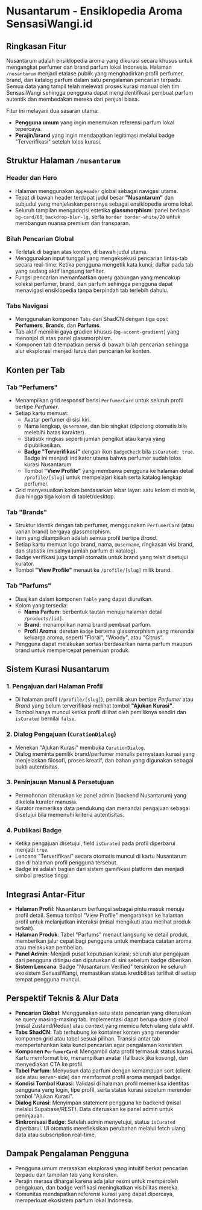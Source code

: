 # Nusantarum - Ensiklopedia Aroma SensasiWangi.id

## Ringkasan Fitur
Nusantarum adalah ensiklopedia aroma yang dikurasi secara khusus untuk mengangkat perfumer dan brand parfum lokal Indonesia. Halaman `/nusantarum` menjadi etalase publik yang menghadirkan profil perfumer, brand, dan katalog parfum dalam satu pengalaman pencarian terpadu. Semua data yang tampil telah melewati proses kurasi manual oleh tim SensasiWangi sehingga pengguna dapat mengidentifikasi pembuat parfum autentik dan membedakan mereka dari penjual biasa.

Fitur ini melayani dua sasaran utama:
- **Pengguna umum** yang ingin menemukan referensi parfum lokal tepercaya.
- **Perajin/brand** yang ingin mendapatkan legitimasi melalui badge "Terverifikasi" setelah lolos kurasi.

## Struktur Halaman `/nusantarum`
### Header dan Hero
- Halaman menggunakan `AppHeader` global sebagai navigasi utama.
- Tepat di bawah header terdapat judul besar **"Nusantarum"** dan subjudul yang menjelaskan perannya sebagai ensiklopedia aroma lokal.
- Seluruh tampilan mengadopsi estetika **glassmorphism**: panel berlapis `bg-card/60`, `backdrop-blur-lg`, serta `border border-white/20` untuk membangun nuansa premium dan transparan.

### Bilah Pencarian Global
- Terletak di bagian atas konten, di bawah judul utama.
- Menggunakan input tunggal yang mengeksekusi pencarian lintas-tab secara real-time. Ketika pengguna mengetik kata kunci, daftar pada tab yang sedang aktif langsung terfilter.
- Fungsi pencarian memanfaatkan query gabungan yang mencakup koleksi perfumer, brand, dan parfum sehingga pengguna dapat menavigasi ensiklopedia tanpa berpindah tab terlebih dahulu.

### Tabs Navigasi
- Menggunakan komponen `Tabs` dari ShadCN dengan tiga opsi: **Perfumers**, **Brands**, dan **Parfums**.
- Tab aktif memiliki gaya gradien khusus (`bg-accent-gradient`) yang menonjol di atas panel glassmorphism.
- Komponen tab ditempatkan persis di bawah bilah pencarian sehingga alur eksplorasi menjadi lurus dari pencarian ke konten.

## Konten per Tab
### Tab "Perfumers"
- Menampilkan grid responsif berisi `PerfumerCard` untuk seluruh profil bertipe *Perfumer*.
- Setiap kartu memuat:
  - Avatar perfumer di sisi kiri.
  - Nama lengkap, `@username`, dan bio singkat (dipotong otomatis bila melebihi batas karakter).
  - Statistik ringkas seperti jumlah pengikut atau karya yang dipublikasikan.
  - **Badge "Terverifikasi"** dengan ikon `BadgeCheck` bila `isCurated: true`. Badge ini menjadi indikator utama bahwa perfumer sudah lolos kurasi Nusantarum.
  - Tombol **"View Profile"** yang membawa pengguna ke halaman detail `/profile/[slug]` untuk mempelajari kisah serta katalog lengkap perfumer.
- Grid menyesuaikan kolom berdasarkan lebar layar: satu kolom di mobile, dua hingga tiga kolom di tablet/desktop.

### Tab "Brands"
- Struktur identik dengan tab perfumer, menggunakan `PerfumerCard` (atau varian brand) bergaya glassmorphism.
- Item yang ditampilkan adalah semua profil bertipe *Brand*.
- Setiap kartu memuat logo brand, nama, `@username`, ringkasan visi brand, dan statistik (misalnya jumlah parfum di katalog).
- Badge verifikasi juga tampil otomatis untuk brand yang telah disetujui kurator.
- Tombol **"View Profile"** menaut ke `/profile/[slug]` milik brand.

### Tab "Parfums"
- Disajikan dalam komponen `Table` yang dapat diurutkan.
- Kolom yang tersedia:
  - **Nama Parfum**: berbentuk tautan menuju halaman detail `/products/[id]`.
  - **Brand**: menampilkan nama brand pembuat parfum.
  - **Profil Aroma**: deretan `Badge` bertema glassmorphism yang menandai keluarga aroma, seperti "Floral", "Woody", atau "Citrus".
- Pengguna dapat melakukan sortasi berdasarkan nama parfum maupun brand untuk mempercepat penemuan produk.

## Sistem Kurasi Nusantarum
### 1. Pengajuan dari Halaman Profil
- Di halaman profil (`/profile/[slug]`), pemilik akun bertipe *Perfumer* atau *Brand* yang belum terverifikasi melihat tombol **"Ajukan Kurasi"**.
- Tombol hanya muncul ketika profil dilihat oleh pemiliknya sendiri dan `isCurated` bernilai `false`.

### 2. Dialog Pengajuan (`CurationDialog`)
- Menekan "Ajukan Kurasi" membuka `CurationDialog`.
- Dialog meminta pemilik brand/perfumer menulis pernyataan kurasi yang menjelaskan filosofi, proses kreatif, dan bahan yang digunakan sebagai bukti autentisitas.

### 3. Peninjauan Manual & Persetujuan
- Permohonan diteruskan ke panel admin (backend Nusantarum) yang dikelola kurator manusia.
- Kurator memeriksa data pendukung dan menandai pengajuan sebagai disetujui bila memenuhi kriteria autentisitas.

### 4. Publikasi Badge
- Ketika pengajuan disetujui, field `isCurated` pada profil diperbarui menjadi `true`.
- Lencana "Terverifikasi" secara otomatis muncul di kartu Nusantarum dan di halaman profil pengguna tersebut.
- Badge ini adalah bagian dari sistem gamifikasi platform dan menjadi simbol prestise tinggi.

## Integrasi Antar-Fitur
- **Halaman Profil**: Nusantarum berfungsi sebagai pintu masuk menuju profil detail. Semua tombol "View Profile" mengarahkan ke halaman profil untuk melanjutkan interaksi (misal mengikuti atau melihat produk terkait).
- **Halaman Produk**: Tabel "Parfums" menaut langsung ke detail produk, memberikan jalur cepat bagi pengguna untuk membaca catatan aroma atau melakukan pembelian.
- **Panel Admin**: Menjadi pusat keputusan kurasi; seluruh alur pengajuan dari pengguna ditinjau dan diputuskan di sini sebelum badge diberikan.
- **Sistem Lencana**: Badge "Nusantarum Verified" tersinkron ke seluruh ekosistem SensasiWangi, memastikan status kredibilitas terlihat di setiap tempat pengguna muncul.

## Perspektif Teknis & Alur Data
- **Pencarian Global**: Menggunakan satu state pencarian yang diteruskan ke query masing-masing tab. Implementasi dapat berupa store global (misal Zustand/Redux) atau context yang memicu fetch ulang data aktif.
- **Tabs ShadCN**: Tab terhubung ke kontainer konten yang merender komponen grid atau tabel sesuai pilihan. Transisi antar tab mempertahankan kata kunci pencarian agar pengalaman konsisten.
- **Komponen `PerfumerCard`**: Mengambil data profil termasuk status kurasi. Kartu memformat bio, menampilkan avatar (fallback jika kosong), dan menyediakan CTA ke profil.
- **Tabel Parfum**: Menyusun data parfum dengan kemampuan sort (client-side atau server-side) dan memformat profil aroma menjadi badge.
- **Kondisi Tombol Kurasi**: Validasi di halaman profil memeriksa identitas pengguna yang login, tipe profil, serta status kurasi sebelum merender tombol "Ajukan Kurasi".
- **Dialog Kurasi**: Menyimpan statement pengguna ke backend (misal melalui Supabase/REST). Data diteruskan ke panel admin untuk peninjauan.
- **Sinkronisasi Badge**: Setelah admin menyetujui, status `isCurated` diperbarui. UI otomatis merefleksikan perubahan melalui fetch ulang data atau subscription real-time.

## Dampak Pengalaman Pengguna
- Pengguna umum merasakan eksplorasi yang intuitif berkat pencarian terpadu dan tampilan tab yang konsisten.
- Perajin merasa dihargai karena ada jalur resmi untuk memperoleh pengakuan, dan badge verifikasi meningkatkan visibilitas mereka.
- Komunitas mendapatkan referensi kurasi yang dapat dipercaya, memperkuat ekosistem parfum lokal Indonesia.

